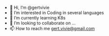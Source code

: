 - 👋 Hi, I’m @gertvivie
- 👀 I’m interested in Coding in several languages
- 🌱 I’m currently learning K8s
- 💞️ I’m looking to collaborate on ...
- 📫 How to reach me gert.vivie@gmail.com

<!---
gertvivie/gertvivie is a ✨ special ✨ repository because its `README.md` (this file) appears on your GitHub profile.
You can click the Preview link to take a look at your changes.
--->
